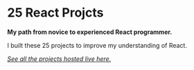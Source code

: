 # 25 React Projcts

**My path from novice to experienced React programmer.**

I built these 25 projects to improve my understanding of React.

*[See all the projects hosted live here.](http://sean-smith.me/assets/portfolio/25-react-projects/index.html)*

